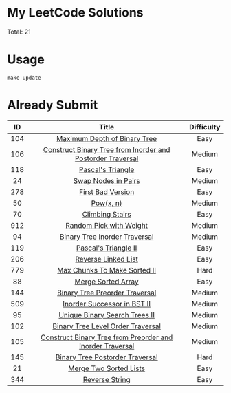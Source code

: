 # My LeetCode Solutions
Total: 21

# Usage
```shell script
make update
```

# Already Submit

| ID | Title | Difficulty |
| :----:| :----: | :----: |
| 104 | [Maximum Depth of Binary Tree](https://github.com/F1renze/leetcode-go/blob/dev/maximumdepth.go) | Easy |
| 106 | [Construct Binary Tree from Inorder and Postorder Traversal](https://github.com/F1renze/leetcode-go/blob/dev/buildtree.go) | Medium |
| 118 | [Pascal&#39;s Triangle](https://github.com/F1renze/leetcode-go/blob/dev/pascals.go) | Easy |
| 24 | [Swap Nodes in Pairs](https://github.com/F1renze/leetcode-go/blob/dev/swappairs.go) | Medium |
| 278 | [First Bad Version](https://github.com/F1renze/leetcode-go/blob/dev/firstbad.go) | Easy |
| 50 | [Pow(x, n)](https://github.com/F1renze/leetcode-go/blob/dev/pow.go) | Medium |
| 70 | [Climbing Stairs](https://github.com/F1renze/leetcode-go/blob/dev/climbingstairs.go) | Easy |
| 912 | [Random Pick with Weight](https://github.com/F1renze/leetcode-go/blob/dev/qsort.go) | Medium |
| 94 | [Binary Tree Inorder Traversal](https://github.com/F1renze/leetcode-go/blob/dev/inorder.go) | Medium |
| 119 | [Pascal&#39;s Triangle II](https://github.com/F1renze/leetcode-go/blob/dev/pascals2.go) | Easy |
| 206 | [Reverse Linked List](https://github.com/F1renze/leetcode-go/blob/dev/reverse.go) | Easy |
| 779 | [Max Chunks To Make Sorted II](https://github.com/F1renze/leetcode-go/blob/dev/kthsymbol.go) | Hard |
| 88 | [Merge Sorted Array](https://github.com/F1renze/leetcode-go/blob/dev/mergearr.go) | Easy |
| 144 | [Binary Tree Preorder Traversal](https://github.com/F1renze/leetcode-go/blob/dev/preorder.go) | Medium |
| 509 | [Inorder Successor in BST II](https://github.com/F1renze/leetcode-go/blob/dev/fibonacci.go) | Medium |
| 95 | [Unique Binary Search Trees II](https://github.com/F1renze/leetcode-go/blob/dev/uniquebst2.go) | Medium |
| 102 | [Binary Tree Level Order Traversal](https://github.com/F1renze/leetcode-go/blob/dev/levelorder.go) | Medium |
| 105 | [Construct Binary Tree from Preorder and Inorder Traversal](https://github.com/F1renze/leetcode-go/blob/dev/buildtree.go) | Medium |
| 145 | [Binary Tree Postorder Traversal](https://github.com/F1renze/leetcode-go/blob/dev/postorder.go) | Hard |
| 21 | [Merge Two Sorted Lists](https://github.com/F1renze/leetcode-go/blob/dev/merge.go) | Easy |
| 344 | [Reverse String](https://github.com/F1renze/leetcode-go/blob/dev/reversestr.go) | Easy |
